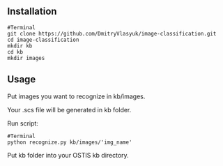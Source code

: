 ## Installation
```
#Terminal
git clone https://github.com/DmitryVlasyuk/image-classification.git
cd image-classification
mkdir kb
cd kb
mkdir images
```
## Usage

Put images you want to recognize in kb/images.

Your .scs file will be generated in kb folder.

Run script:
```
#Terminal
python recognize.py kb/images/'img_name'
```

Put kb folder into your OSTIS kb directory.
